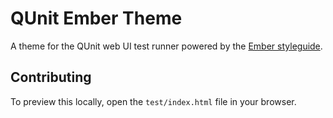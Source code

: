 # QUnit Ember Theme

A theme for the QUnit web UI test runner powered by the [Ember styleguide](https://github.com/ember-learn/ember-styleguide).

## Contributing

To preview this locally, open the `test/index.html` file in your browser.
